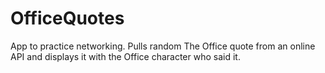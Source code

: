 # OfficeQuotes

App to practice networking. Pulls random The Office quote from an online API and displays it with the Office character who said it.
